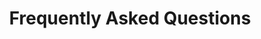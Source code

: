 ---
title: Frequently Asked Questions
sidenav: true
parent: About
category: FEHRM Overview
faqQuestions:
  - question: What is the Federal Electronic Health Record Modernization office’s role in the electronic health record space?
    answer: Chartered in December 2019, the Federal Electronic Health Record Modernization (FEHRM) office works within the federal space to implement a single, common federal electronic health record (EHR) that enhances patient care and provider effectiveness. The FEHRM unites efforts and delivers common capabilities that enable the Department of Defense (DOD), Department of Veterans Affairs (VA), Department of Homeland Security’s U.S. Coast Guard (USCG), Department of Commerce's National Oceanic and Atmospheric Administration (NOAA) and other federal agencies to deploy the federal EHR. Common capabilities refer to common solutions, tools and activities identified as needed to effectively deploy the federal EHR.<br /><br />The common capabilities the FEHRM delivers in support of the federal EHR include managing the Federal Enclave; managing the joint health information exchange; leading analysis and integration of deployment activities at joint sharing sites; overseeing EHR configuration and content changes; providing software updates and solutions; tracking joint risks, issues and opportunities as well as lessons learned; maintaining an integrated master schedule; and advancing interoperability.<br /><br />These capabilities are also helping drive federal solutions to support effective health care delivery within the federal space that puts patients in the center. Through the FEHRM’s contributions and solutions, federal agencies like DOD, VA and USCG can lead the deployment of the federal EHR.<br /><br />Visit the <a href="/about-fehrm">What is the FEHRM</a> section of the <a href="/">FEHRM website</a> to learn more about the FEHRM.
  - question: Is the federal EHR truly a single record, or just DOD and VA products running side by side?
    answer: The Department of Defense (DOD), Department of Veterans Affairs (VA), Department of Homeland Security’s U.S. Coast Guard (USCG) and Department of Homeland Security's National Oceanic and Atmospheric Administration (NOAA) are all implementingthe same single, common federal electronic health record (EHR). The DOD, USCG and NOAA named the EHR MHS GENESIS, while VA refers to it as the new EHR. However, the federal EHR is the same single instance of the commercial product (Oracle CernerMillennium) the Departments purchased. The Departments are not developing different custom systems.<br /><br />With that, DOD and VA are given a certain amount of flexibility to configure the federal EHR differently to meet specific facilities’ needs while still maintaining interoperability between the Departments. Regardless, they are using the same instance of the federal EHR.<br /><br />The Departments purchased a commercial product (Oracle Cerner Millennium) and must first maximize the solutions available within the product. Occasionally, elements of the core product require configuration changes to meet departmental or business requirements.<br /><br />Through established governance and change control processes, DOD and VA sites can each request configuration changes (e.g., add, edit or remove user roles, workflows and other configuration items such as interfaces, forms, assessments and scales) as long as these changes do not undermine interoperability between the Departments. Approved changes are implemented within the federal EHR, and any Departments using the EHR have access to these changes.<br /><br />The FEHRM focuses primarily on determining ways to converge EHR configurations tostreamline the patient and provider experience between the Departments. The goal isto ensure providers have a common user experience defined by evidence-based best practices, and patients have a consistent care experience, regardless of where they get care.
  - question: How is the Federal Electronic Health Record Modernization office different from the Interagency Program Office?
    answer: The Interagency Program Office (IPO) served as a successful coordinating body providing measurable impact on setting health data standards for the Department of Defense and Department of Veterans Affairs. It no longer exists. The Federal Electronic Health Record Modernization (FEHRM) office’s mission—to implement a single, common federal EHR to enhance patient care and provider effectiveness, wherever care is provided—is much more expansive than the IPO's mission. The FEHRM has a broader focus and more authority than the IPO had.
  - question: What is the Federal Electronic Health Record Modernization office's level of authority?
    answer: The Federal Electronic Health Record Modernization (FEHRM) office's Director and Deputy Director report to the Deputy Secretary of Defense and the Deputy Secretary of Veterans Affairs. The FEHRM Charter and the National Defense Authorization Act for Fiscal Year 2020 (NDAA FY2020) give the FEHRM decision-making authority within the joint space. The NDAA FY2020 specifies that the FEHRM "shall carry our decision-making authority delegated to the Office by the Secretary of Defense and the Secretary of Veterans Affair with respect to the definition, coordination, and management of functional, technical, and programmatic activities that are joint used, carried out, and shared by the Departments."<br /><br />The implementation of a single, common federal electronic health record (EHR) is a massive transformation with multiple cabinet-level offices involved, and it will not succeed with a command-and-control approach. Instead, the FEHRM works through collaboration, facilitation, consensus building and the commitment of its partners to provide the best health care experience for patients and providers.<br /><br />If there is an irrevocable dispute, then the FEHRM will execute its authority and act as an arbiter as needed. However, the FEHRM has created an environment, including collaborative processes, procedures and forums, to enable joint decision-making and issue resolution at the lowest possible levels.
  - question: Why is a single, common federal electronic health record necessary?
    answer: A single, common federal electronic health record (EHR) means the Department of Defense (DOD), Department of Veterans Affairs (VA), Department of Homeland Security's U.S. Coast Guard (USCG), Department of Commerce's National Oceanic and Atmospheric Administration (NOAA) and other partners will be able to document care from the time a Service member enters the military through their care as a Veteran in one, complete patient health record. This record will be accessible to DOD, VA, USCG, NOAA and participating provider organizations and, of course, to patients themselves.<br /><br />To effectively deliver health care and benefits to our beneficiaries, DOD, VA, USCG and NOAA need to be able to access a patient's longitudinal health record. The separate, legacy EHR systems are outdated and unable to create a seamless care experience as provided by the federal EHR.<br /><br />Having a federal EHR among DOD, VA, USCG and NOAA puts patients at the center. It allows the Departments and other partners to achieve the following&#58; <ul><li>Support Service members from the time they join the military through their care as a Veteran in one, complete patient health record that the patient can access—enabling an integrated, patient-centered continuum of care.</li><li>Access data such as service treatment records, Service medals and honors, housing status and other information to ensure a transitioning Veteran receives all the benefits they have earned in a seamless, timely fashion.</li><li>Minimize the number of times patients need to share their health histories, undergo duplicative tests or manage printed health records.</li><li>Enable comprehensive patient data, whether recorded by a DOD, VA, USCG, NOAA or participating provider organizations, to be readily available wherever care is provided—the more patient data clinicians have, the more informed care they can deliver to their patients.</li></ul>
  - question: Who owns the patient health data in the electronic health record?
    answer: Patient data is owned by the patient. Patients have the right to access their personal health record. They retain control over their own health data.
  - question: Are the Department of Defense, Department of Veterans Affairs and Department of Homeland Security’s U.S. Coast Guard using different electronic health records or one single, common electronic health record?
    answer: The Departments are implementing the same single, common federal electronic health record (EHR). The Department of Defense, Department of Homeland Security’s U.S. Coast Guard and Department of Commerce's National Oceanic and Atmospheric Administration call the federal EHR MHS GENESIS, while the Department of Veterans Affairs use other names for the federal EHR. However, they are deploying, using and updating the same federal EHR. If one Department adds new capabilities to the federal EHR, the other Departments have access to the same capabilities.
  - question: How is the Federal Electronic Health Record Modernization office partnering with the private sector/commercial partners to advance interoperability?
    answer: We rely heavily on providers outside of the federal health care systems (for example, the Department of Defense [DOD]; Department of Veterans Affairs [VA]; Department of Homeland Security's U.S. Coast Guard [USCG] and Department of Commerce's National Oceanic and Atmospheric Administration [NOAA]) to provide health care to Service members, Veterans and their families. In April 2020, the Federal Electronic Health Record Modernization office launched the joint health information exchange to enhance data sharing between the Department of Defense, Department of Veterans Affairs, Department of Homeland Security’s U.S. Coast Guard, Department of Commerce's National Oceanic and Atmospheric Administration and participating provider organizations.<br /><br />COVID-19 showed us how important such efficient electronic health information sharing is for clinicians on the front lines. The more information they have about their patients, the better they can meet their needs.<br /><br />We also work closely with federal and standards organizations and private sector partners to advance interoperability standards that enable the exchange of information across all sectors of industry and government.
---